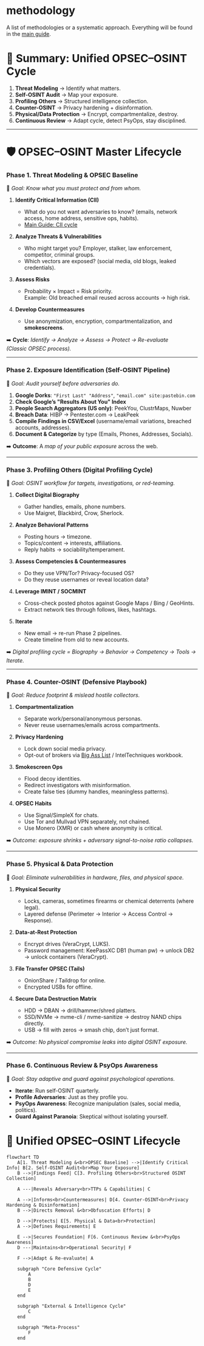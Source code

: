 # methodology

A list of methodologies or a systematic approach. Everything will be found in the [main guide](README.md).

# 🔄 Summary: Unified OPSEC–OSINT Cycle

1. **Threat Modeling** → Identify what matters.  
2. **Self-OSINT Audit** → Map your exposure.  
3. **Profiling Others** → Structured intelligence collection.  
4. **Counter-OSINT** → Privacy hardening + disinformation.  
5. **Physical/Data Protection** → Encrypt, compartmentalize, destroy.  
6. **Continuous Review** → Adapt cycle, detect PsyOps, stay disciplined. 

***

# 🛡️ OPSEC–OSINT Master Lifecycle

### **Phase 1. Threat Modeling & OPSEC Baseline**
📍 *Goal: Know what you must protect and from whom.*

1. **Identify Critical Information (CII)**  
   - What do you not want adversaries to know? (emails, network access, home address, sensitive ops, habits).  
   - [Main Guide: CII cycle](README.md#operations-security-is-a-systematic-process-for)

2. **Analyze Threats & Vulnerabilities**  
   - Who might target you? Employer, stalker, law enforcement, competitor, criminal groups.  
   - Which vectors are exposed? (social media, old blogs, leaked credentials).

3. **Assess Risks**  
   - Probability × Impact = Risk priority.  
   Example: Old breached email reused across accounts → high risk.

4. **Develop Countermeasures**  
   - Use anonymization, encryption, compartmentalization, and **smokescreens**.

➡️ **Cycle**: *Identify → Analyze → Assess → Protect → Re-evaluate*  
*(Classic OPSEC process).*

***

### **Phase 2. Exposure Identification (Self-OSINT Pipeline)**
📍 *Goal: Audit yourself before adversaries do.*

1. **Google Dorks**: `"First Last" "Address"`, `"email.com" site:pastebin.com`  
2. **Check Google’s "Results About You" Index**  
3. **People Search Aggregators (US only)**: PeekYou, ClustrMaps, Nuwber  
4. **Breach Data**: HIBP → Pentester.com → LeakPeek  
5. **Compile Findings in CSV/Excel** (username/email variations, breached accounts, addresses).  
6. **Document & Categorize** by type (Emails, Phones, Addresses, Socials).

➡️ **Outcome**: A *map of your public exposure* across the web.

***

### **Phase 3. Profiling Others (Digital Profiling Cycle)**  
📍 *Goal: OSINT workflow for targets, investigations, or red-teaming.*

1. **Collect Digital Biography**  
   - Gather handles, emails, phone numbers.  
   - Use Maigret, Blackbird, Crow, Sherlock.  

2. **Analyze Behavioral Patterns**  
   - Posting hours → timezone.  
   - Topics/content → interests, affiliations.  
   - Reply habits → sociability/temperament.

3. **Assess Competencies & Countermeasures**  
   - Do they use VPN/Tor? Privacy-focused OS?  
   - Do they reuse usernames or reveal location data?

4. **Leverage IMINT / SOCMINT**  
   - Cross-check posted photos against Google Maps / Bing / GeoHints.  
   - Extract network ties through follows, likes, hashtags.

5. **Iterate**  
   - New email → re-run Phase 2 pipelines.  
   - Create timeline from old to new accounts.

➡️ *Digital profiling cycle = Biography → Behavior → Competency → Tools → Iterate.*

***

### **Phase 4. Counter-OSINT (Defensive Playbook)**  
📍 *Goal: Reduce footprint & mislead hostile collectors.*

1. **Compartmentalization**  
   - Separate work/personal/anonymous personas.  
   - Never reuse usernames/emails across compartments.

2. **Privacy Hardening**  
   - Lock down social media privacy.  
   - Opt-out of brokers via [Big Ass List](README.md#curated-lists) / IntelTechniques workbook.

3. **Smokescreen Ops**  
   - Flood decoy identities.  
   - Redirect investigators with misinformation.  
   - Create false ties (dummy handles, meaningless patterns).

4. **OPSEC Habits**  
   - Use Signal/SimpleX for chats.  
   - Use Tor and Mullvad VPN separately, not chained.  
   - Use Monero (XMR) or cash where anonymity is critical.

➡️ *Outcome: exposure shrinks + adversary signal-to-noise ratio collapses.*

***

### **Phase 5. Physical & Data Protection**  
📍 *Goal: Eliminate vulnerabilities in hardware, files, and physical space.*

1. **Physical Security**  
   - Locks, cameras, sometimes firearms or chemical deterrents (where legal).  
   - Layered defense (Perimeter → Interior → Access Control → Response).  

2. **Data-at-Rest Protection**  
   - Encrypt drives (VeraCrypt, LUKS).  
   - Password management: KeePassXC DB1 (human pw) → unlock DB2 → unlock containers (VeraCrypt).

3. **File Transfer OPSEC (Tails)**  
   - OnionShare / Taildrop for online.  
   - Encrypted USBs for offline.  

4. **Secure Data Destruction Matrix**  
   - HDD → DBAN → drill/hammer/shred platters.  
   - SSD/NVMe → nvme-cli / nvme-sanitize → destroy NAND chips directly.  
   - USB → fill with zeros → smash chip, don’t just format.  

➡️ *Outcome: No physical compromise leaks into digital OSINT exposure.*

***

### **Phase 6. Continuous Review & PsyOps Awareness**
📍 *Goal: Stay adaptive and guard against psychological operations.*

- **Iterate**: Run self-OSINT quarterly.  
- **Profile Adversaries**: Just as they profile you.  
- **PsyOps Awareness**: Recognize manipulation (sales, social media, politics).  
- **Guard Against Paranoia**: Skeptical without isolating yourself.


# 🔄 Unified OPSEC–OSINT Lifecycle

```mermaid
flowchart TD
    A[1. Threat Modeling &<br>OPSEC Baseline] -->|Identify Critical Info| B[2. Self-OSINT Audit<br>Map Your Exposure]
    B -->|Findings Feed| C[3. Profiling Others<br>Structured OSINT Collection]
    
    A ---|Reveals Adversary<br>TTPs & Capabilities| C
    
    A -->|Informs<br>Countermeasures| D[4. Counter-OSINT<br>Privacy Hardening & Disinformation]
    B -->|Directs Removal &<br>Obfuscation Efforts| D
    
    D -->|Protects| E[5. Physical & Data<br>Protection]
    A -->|Defines Requirements| E
    
    E -->|Secures Foundation| F[6. Continuous Review &<br>PsyOps Awareness]
    D ---|Maintains<br>Operational Security| F
    
    F -->|Adapt & Re-evaluate| A

    subgraph "Core Defensive Cycle"
        A
        B
        D
        E
    end

    subgraph "External & Intelligence Cycle"
        C
    end

    subgraph "Meta-Process"
        F
    end
```
